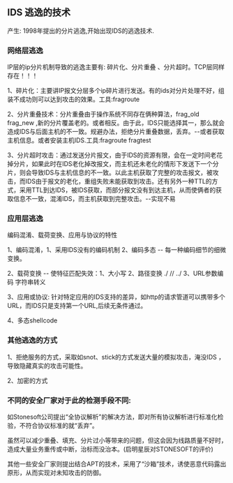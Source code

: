 
## IDS 逃逸的技术

产生: 1998年提出的分片逃逸,开始出现IDS的逃逸技术.

### 网络层逃逸

 IP层的ip分片机制导致的逃逸主要有: 碎片化、分片重叠 、分片超时。TCP层同样存在！！！

1、碎片化：主要讲IP报文分层多个ip碎片进行发送。有的ids对分片处理不好，组装不成功则可以达到攻击的效果。工具:fragroute

2、分片重叠技术：分片重叠由于操作系统不同存在俩种算法，frag_old  frag_new ,新的分片覆盖老的。或者相反。由于此，IDS只能选择其一，那么就会造成IDS与后面主机的不一致。规避办法，拒绝分片重叠数据，丢弃。--或者获取主机信息。或者安装主机IDS.工具:fragroute  fragtest

3、分片超时攻击：通过发送分片报文，由于IDS的资源有限，会在一定时间老花掉分片，如果此时在IDS老化掉改报文，而主机还未老化的情形下发送下一个分片，则会导致IDS与主机信息的不一致。以此主机获取了完整的攻击报文，被攻击，而IDS由于报文的老化，重组失败未能获取到攻击。还有另外一种TTL的方式，采用TTL到达IDS，被IDS获取，而部分报文没有到达主机，从而使俩者的获取信息不一致，混淆IDS，而主机获取到完整攻击。--实现不易

### 应用层逃逸

 编码混淆、载荷变换、应用与协议的特性

1、编码混淆，1、采用IDS没有的编码机制 2、编码多态 -- 每一种编码细节的细微变换。

2、载荷变换 -- 使特征匹配失效：1、大小写 2、路径变换  ./ // ../  3、URL参数编码  字符串转义   

3、应用或协议: 针对特定应用的IDS支持的差异，如http的请求管道可以携带多个URL，而IDS只是支持第一个URL,后续无条件通过。

4、多态shellcode  

### 其他逃逸的方式

1、拒绝服务的方式，采取如snot、stick的方式发送大量的模拟攻击，淹没IDS ，导致隐藏真实的攻击可能性。

2、加密的方式

### 不同的安全厂家对于此的检测手段不同:

如Stonesoft公司提出“全协议解析”的解决方法，即对所有协议解析进行标准化检验，不符合协议标准的就“丢弃”。

虽然可以减少重叠、填充、分片过小等带来的问题，但这会因为线路质量不好时，造成大量业务重传或中断，治标而没治本。(启明星辰对STONESOFT的评价)

其他一些安全厂家则提出结合APT的技术，采用了“沙箱”技术，诱使恶意代码露出原形，从而实现对未知攻击的防御。


